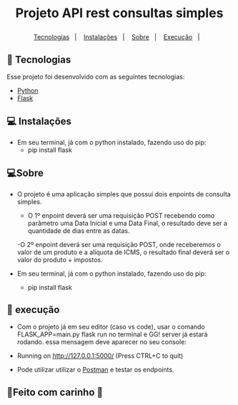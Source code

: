 <h1 align="center">
  <p> Projeto API rest consultas simples </>
</h1>

<p align="center">
  <a href="#-tecnologias">Tecnologias</a>&nbsp;&nbsp;&nbsp;|&nbsp;&nbsp;&nbsp;
  <a href="#-instalações">Instalações</a>&nbsp;&nbsp;&nbsp;|&nbsp;&nbsp;&nbsp;
  <a href="#-Sobre">Sobre</a>&nbsp;&nbsp;&nbsp;|&nbsp;&nbsp;&nbsp;
  <a href="#-execução">Execução</a>&nbsp;&nbsp;&nbsp;|&nbsp;&nbsp;&nbsp;
</p>


## 🚀 Tecnologias

Esse projeto foi desenvolvido com as seguintes tecnologias:

- <a href="https://nodejs.org/en/">Python</a>
- <a href="https://flask.palletsprojects.com/en/2.0.x/">Flask</a>

## 💻 Instalações

- Em seu terminal, já com o python instalado, fazendo uso do pip: 
  - pip install flask
## 💻Sobre
- O projeto é uma aplicação simples que possui dois enpoints de consulta simples.
  - O 1º enpoint deverá ser uma requisição POST recebendo como parâmetro uma Data Inicial e uma Data Final, o resultado deve ser a quantidade de dias entre as datas.

  -O 2º enpoint deverá ser uma requisição POST, onde receberemos o valor de um produto e a alíquota de ICMS, o resultado final deverá ser o valor do produto + impostos.


- Em seu terminal, já com o python instalado, fazendo uso do pip: 
  - pip install flask

## 🔖 execução
- Com o projeto já em seu editor (caso vs code), usar o comando FLASK_APP=main.py flask run no terminal e GG! server já estará rodando.
essa mensagem deve aparecer no seu console:

- Running on http://127.0.0.1:5000/ (Press CTRL+C to quit)
 
- Pode utilizar utilizar o <a href="https://www.postman.com/">Postman</a> e testar os endpoints.







## 🙏Feito com carinho 💜
